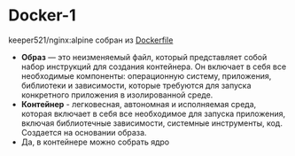 # Docker-1  
  keeper521/nginx:alpine собран из [Dockerfile](https://github.com/keeper521/otus_linux/blob/main/lessons/Docker-1/Dockerfile)  
  * __Образ__ — это неизменяемый файл, который представляет собой набор инструкций для создания контейнера. Он включает в себя все необходимые компоненты: операционную систему, приложения,  
  библиотеки и зависимости, которые требуются для запуска конкретного приложения в изолированной среде.  
  * __Контейнер__ - легковесная, автономная и исполняемая среда, которая включает в себя все необходимое для запуска приложения, включая библиотечные зависимости, системные инструменты, код. Создается на основании образа.
  * Да, в контейнере можно собрать ядро
  
